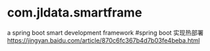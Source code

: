 # com.jldata.smartframe
a spring boot smart development framework
#spring boot 实现热部署
https://jingyan.baidu.com/article/870c6fc367b4d7b03fe4beba.html
